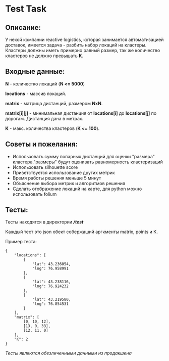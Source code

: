 # Test Task

## __Описание__:
У некой компании reactive logistics, которая занимается автоматизацией доставок, имеется задача - разбить набор локаций на кластеры. Кластеры должны иметь примерно равный размер, так же количество кластеров не должно превышать __K__.

## __Входные данные__:
__N__ - количестко локаций (__N <= 5000__)

__locations__ - массив локаций.

__matrix__ - матрица дистанций, размером __NxN__. 

__matrix[i][j]__ - минимальная дистанция от __locations[i]__ до __locations[j]__ по дорогам. Дистанция дана в метрах.

__K__ - макс. количества кластеров (__K <= 100__).

## __Советы и пожелания__:
- Использовать сумму попарных дистанций для оценки "размера" кластера."размеры" будут оценивать равномерность кластеризаций
- Использовать silhouette score
- Приветствуется использование других метрик
- Время работы решения меньше 5 минут
- Объяснение выбора метрик и алгоритмов решения
- Сделать отображение локаций на карте, для python можно использовать folium

## __Тесты__:
Тесты находятся в директории ___/test___

Каждый тест это json обект собержаший аргкменты matrix, points и K.

Пример теста:
~~~
{
    "locations": [
        {
            "lat": 43.236054,
            "lng": 76.958991
        },
        {
            "lat": 43.238116,
            "lng": 76.924232
        },
        {
            "lat": 43.219580,
            "lng": 76.854531
        }
    ],
    "matrix": [
        [0, 10, 12], 
        [13, 0, 33],
        [12, 11, 0]
    ],
    "K": 2
}
~~~
_Тесты являются обезличенными данными из продакшена_
